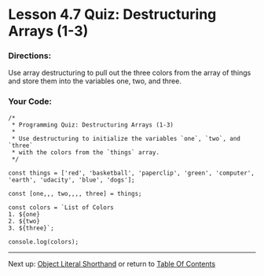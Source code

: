 # Lesson 4.7 Quiz: Destructuring Arrays (1-3)

### Directions:
Use array destructuring to pull out the three colors from the array of things and store them into the variables one, two, and three.

### Your Code:
```
/*
 * Programming Quiz: Destructuring Arrays (1-3)
 *
 * Use destructuring to initialize the variables `one`, `two`, and `three`
 * with the colors from the `things` array.
 */

const things = ['red', 'basketball', 'paperclip', 'green', 'computer', 'earth', 'udacity', 'blue', 'dogs'];

const [one,,, two,,,, three] = things;

const colors = `List of Colors
1. ${one}
2. ${two}
3. ${three}`;

console.log(colors);
```

- - -
Next up: [Object Literal Shorthand](ND024_Part3_Lesson04_08.md) or return to [Table Of Contents](./ND024_TableOfContents.md)
